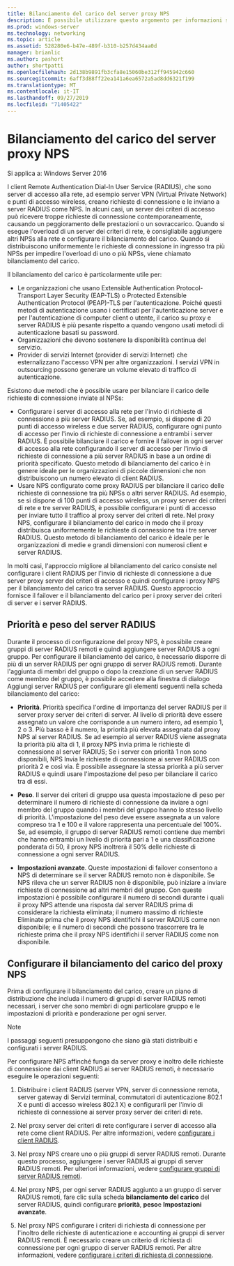 ```yaml
---
title: Bilanciamento del carico del server proxy NPS
description: È possibile utilizzare questo argomento per informazioni sulle funzionalità e le funzionalità VPN di Windows Server 2016 e Windows 10.
ms.prod: windows-server
ms.technology: networking
ms.topic: article
ms.assetid: 528280e6-b47e-489f-b310-b257d434aa0d
manager: brianlic
ms.author: pashort
author: shortpatti
ms.openlocfilehash: 2d138b9891fb3cfa8e15060be312ff945942c660
ms.sourcegitcommit: 6aff3d88ff22ea141a6ea6572a5ad8dd6321f199
ms.translationtype: MT
ms.contentlocale: it-IT
ms.lasthandoff: 09/27/2019
ms.locfileid: "71405422"
---
```

# <a name="nps-proxy-server-load-balancing"></a>Bilanciamento del carico del server proxy NPS

Si applica a: Windows Server 2016

I client Remote Authentication Dial-In User Service (RADIUS), che sono server di accesso alla rete, ad esempio server VPN (Virtual Private Network) e punti di accesso wireless, creano richieste di connessione e le inviano a server RADIUS come NPS. In alcuni casi, un server dei criteri di accesso può ricevere troppe richieste di connessione contemporaneamente, causando un peggioramento delle prestazioni o un sovraccarico. Quando si esegue l'overload di un server dei criteri di rete, è consigliabile aggiungere altri NPSs alla rete e configurare il bilanciamento del carico. Quando si distribuiscono uniformemente le richieste di connessione in ingresso tra più NPSs per impedire l'overload di uno o più NPSs, viene chiamato bilanciamento del carico.

Il bilanciamento del carico è particolarmente utile per:

- Le organizzazioni che usano Extensible Authentication Protocol-Transport Layer Security \(EAP-TLS\) o Protected Extensible Authentication Protocol \(PEAP\)-TLS per l'autenticazione. Poiché questi metodi di autenticazione usano i certificati per l'autenticazione server e per l'autenticazione di computer client o utente, il carico su proxy e server RADIUS è più pesante rispetto a quando vengono usati metodi di autenticazione basati su password.
- Organizzazioni che devono sostenere la disponibilità continua del servizio.
- Provider di servizi Internet \(provider di servizi Internet\) che esternalizzano l'accesso VPN per altre organizzazioni. I servizi VPN in outsourcing possono generare un volume elevato di traffico di autenticazione.

Esistono due metodi che è possibile usare per bilanciare il carico delle richieste di connessione inviate al NPSs:

- Configurare i server di accesso alla rete per l'invio di richieste di connessione a più server RADIUS. Se, ad esempio, si dispone di 20 punti di accesso wireless e due server RADIUS, configurare ogni punto di accesso per l'invio di richieste di connessione a entrambi i server RADIUS. È possibile bilanciare il carico e fornire il failover in ogni server di accesso alla rete configurando il server di accesso per l'invio di richieste di connessione a più server RADIUS in base a un ordine di priorità specificato. Questo metodo di bilanciamento del carico è in genere ideale per le organizzazioni di piccole dimensioni che non distribuiscono un numero elevato di client RADIUS.
- Usare NPS configurato come proxy RADIUS per bilanciare il carico delle richieste di connessione tra più NPSs o altri server RADIUS. Ad esempio, se si dispone di 100 punti di accesso wireless, un proxy server dei criteri di rete e tre server RADIUS, è possibile configurare i punti di accesso per inviare tutto il traffico al proxy server dei criteri di rete. Nel proxy NPS, configurare il bilanciamento del carico in modo che il proxy distribuisca uniformemente le richieste di connessione tra i tre server RADIUS. Questo metodo di bilanciamento del carico è ideale per le organizzazioni di medie e grandi dimensioni con numerosi client e server RADIUS.

In molti casi, l'approccio migliore al bilanciamento del carico consiste nel configurare i client RADIUS per l'invio di richieste di connessione a due server proxy server dei criteri di accesso e quindi configurare i proxy NPS per il bilanciamento del carico tra server RADIUS. Questo approccio fornisce il failover e il bilanciamento del carico per i proxy server dei criteri di server e i server RADIUS.

## <a name="radius-server-priority-and-weight"></a>Priorità e peso del server RADIUS

Durante il processo di configurazione del proxy NPS, è possibile creare gruppi di server RADIUS remoti e quindi aggiungere server RADIUS a ogni gruppo. Per configurare il bilanciamento del carico, è necessario disporre di più di un server RADIUS per ogni gruppo di server RADIUS remoti. Durante l'aggiunta di membri del gruppo o dopo la creazione di un server RADIUS come membro del gruppo, è possibile accedere alla finestra di dialogo Aggiungi server RADIUS per configurare gli elementi seguenti nella scheda bilanciamento del carico:

- **Priorità**. Priorità specifica l'ordine di importanza del server RADIUS per il server proxy server dei criteri di server. Al livello di priorità deve essere assegnato un valore che corrisponde a un numero intero, ad esempio 1, 2 o 3. Più basso è il numero, la priorità più elevata assegnata dal proxy NPS al server RADIUS. Se ad esempio al server RADIUS viene assegnata la priorità più alta di 1, il proxy NPS invia prima le richieste di connessione al server RADIUS; Se i server con priorità 1 non sono disponibili, NPS Invia le richieste di connessione ai server RADIUS con priorità 2 e così via. È possibile assegnare la stessa priorità a più server RADIUS e quindi usare l'impostazione del peso per bilanciare il carico tra di essi.

- **Peso**. Il server dei criteri di gruppo usa questa impostazione di peso per determinare il numero di richieste di connessione da inviare a ogni membro del gruppo quando i membri del gruppo hanno lo stesso livello di priorità. L'impostazione del peso deve essere assegnata a un valore compreso tra 1 e 100 e il valore rappresenta una percentuale del 100%. Se, ad esempio, il gruppo di server RADIUS remoti contiene due membri che hanno entrambi un livello di priorità pari a 1 e una classificazione ponderata di 50, il proxy NPS inoltrerà il 50% delle richieste di connessione a ogni server RADIUS.

- **Impostazioni avanzate**. Queste impostazioni di failover consentono a NPS di determinare se il server RADIUS remoto non è disponibile. Se NPS rileva che un server RADIUS non è disponibile, può iniziare a inviare richieste di connessione ad altri membri del gruppo. Con queste impostazioni è possibile configurare il numero di secondi durante i quali il proxy NPS attende una risposta dal server RADIUS prima di considerare la richiesta eliminata; il numero massimo di richieste Eliminate prima che il proxy NPS identifichi il server RADIUS come non disponibile; e il numero di secondi che possono trascorrere tra le richieste prima che il proxy NPS identifichi il server RADIUS come non disponibile.

## <a name="configure-nps-proxy-load-balancing"></a>Configurare il bilanciamento del carico del proxy NPS

Prima di configurare il bilanciamento del carico, creare un piano di distribuzione che includa il numero di gruppi di server RADIUS remoti necessari, i server che sono membri di ogni particolare gruppo e le impostazioni di priorità e ponderazione per ogni server.

>[!NOTE]
>I passaggi seguenti presuppongono che siano già stati distribuiti e configurati i server RADIUS.

Per configurare NPS affinché funga da server proxy e inoltro delle richieste di connessione dai client RADIUS ai server RADIUS remoti, è necessario eseguire le operazioni seguenti:

1. Distribuire i client RADIUS \(server VPN, server di connessione remota, server gateway di Servizi terminal, commutatori di autenticazione 802.1 X e punti di accesso wireless 802.1 X\) e configurarli per l'invio di richieste di connessione ai server proxy server dei criteri di rete.

2. Nel proxy server dei criteri di rete configurare i server di accesso alla rete come client RADIUS. Per altre informazioni, vedere [configurare i client RADIUS](https://docs.microsoft.com/windows-server/networking/technologies/nps/nps-radius-clients-configure).

3. Nel proxy NPS creare uno o più gruppi di server RADIUS remoti. Durante questo processo, aggiungere i server RADIUS ai gruppi di server RADIUS remoti. Per ulteriori informazioni, vedere [configurare gruppi di server RADIUS remoti](https://docs.microsoft.com/windows-server/networking/technologies/nps/nps-crp-rrsg-configure).

4. Nel proxy NPS, per ogni server RADIUS aggiunto a un gruppo di server RADIUS remoti, fare clic sulla scheda **bilanciamento del carico** del server RADIUS, quindi configurare **priorità**, **peso**e **Impostazioni avanzate**.

5. Nel proxy NPS configurare i criteri di richiesta di connessione per l'inoltro delle richieste di autenticazione e accounting ai gruppi di server RADIUS remoti. È necessario creare un criterio di richiesta di connessione per ogni gruppo di server RADIUS remoti. Per altre informazioni, vedere [configurare i criteri di richiesta di connessione](https://docs.microsoft.com/windows-server/networking/technologies/nps/nps-crp-configure).


